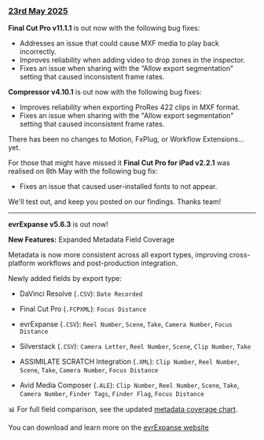 ### [23rd May 2025](/news/20250523)

**Final Cut Pro v11.1.1** is out now with the following bug fixes:

- Addresses an issue that could cause MXF media to play back incorrectly.
- Improves reliability when adding video to drop zones in the inspector.
- Fixes an issue when sharing with the “Allow export segmentation” setting that caused inconsistent frame rates.

**Compressor v4.10.1** is out now with the following bug fixes:

- Improves reliability when exporting ProRes 422 clips in MXF format.
- Fixes an issue when sharing with the "Allow export segmentation" setting that caused inconsistent frame rates.

There has been no changes to Motion, FxPlug, or Workflow Extensions... yet.

For those that might have missed it **Final Cut Pro for iPad v2.2.1** was realised on 8th May with the following bug fix:

- Fixes an issue that caused user-installed fonts to not appear.

We'll test out, and keep you posted on our findings. Thanks team!

---

**evrExpanse v5.6.3** is out now!

**New Features:**
Expanded Metadata Field Coverage

Metadata is now more consistent across all export types, improving cross-platform workflows and post-production integration.

Newly added fields by export type:

- DaVinci Resolve (`.CSV`): `Date Recorded`

- Final Cut Pro (`.FCPXML`): `Focus Distance`

- evrExpanse (`.CSV`): `Reel Number`, `Scene`, `Take`, `Camera Number`, `Focus Distance`

- Silverstack (`.CSV`): `Camera Letter`, `Reel Number`, `Scene`, `Clip Number`, `Take`

- ASSIMILATE SCRATCH Integration (`.XML`): `Clip Number`, `Reel Number`, `Scene`, `Take`, `Camera Number`, `Focus Distance`

- Avid Media Composer (`.ALE`): `Clip Number`, `Reel Number`, `Scene`, `Take`, `Camera Number`, `Finder Tags`, `Finder Flag`, `Focus Distance`

📊 For full field comparison, see the updated [metadata coverage chart](https://www.evrapp.cloud/camera-compatibility#metadata-fields-by-export).

You can download and learn more on the [evrExpanse website](https://www.evrapp.cloud/evrexpanse)
